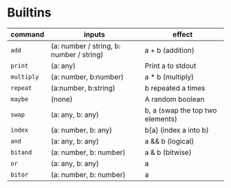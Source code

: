 # Builtins
 command | inputs | effect
 ---|---|---
|`add`| (a: number / string, b: number / string) | a + b (addition) |
|`print`|(a: any) | Print a to stdout|
|`multiply`| (a: number, b:number) | a * b (multiply)|
|`repeat`| (a:number, b:string) | b repeated a times
|`maybe`| (none) | A random boolean |
|`swap`| (a: any, b: any) | b, a (swap the top two elements) |
|`index`| (a: number, b: any) | b\[a\] (index a into b) |
|`and`| (a: any, b: any) | a && b (logical)|
|`bitand`| (a: number, b: number)| a & b (bitwise) |
|`or`| (a: any, b: any) | a || b (logical)|
|`bitor`| (a: number, b: number)| a | b (bitwise) |